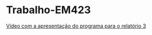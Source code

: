 # Trabalho-EM423

[Vídeo com a apresentação do programa para o relatório 3](https://drive.google.com/file/d/1tqL0yRoBQVdw-A9DLbu95FksyBA7mUlv/view?usp=sharing)
